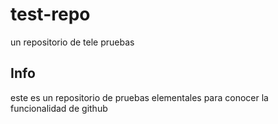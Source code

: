 # test-repo
un repositorio de tele pruebas

## Info
este es un repositorio de pruebas elementales para conocer la funcionalidad de github
